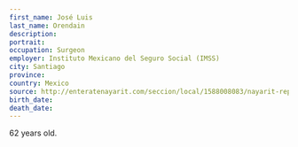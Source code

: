 ```yaml
---
first_name: José Luis
last_name: Orendain
description: 
portrait: 
occupation: Surgeon
employer: Instituto Mexicano del Seguro Social (IMSS)
city: Santiago
province: 
country: Mexico
source: http://enteratenayarit.com/seccion/local/1588008083/nayarit-reportan-primer-muerte-de-medico-por-covid-19
birth_date: 
death_date: 
---
```


62 years old.